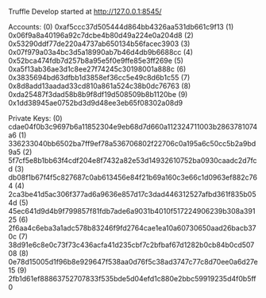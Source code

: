 Truffle Develop started at http://127.0.0.1:8545/

Accounts:
(0) 0xaf5ccc37d505444d864bb4326aa531db661c9f13
(1) 0x06f9a8a40196a92c7dcbe4b80d49a224e0a204d8
(2) 0x53290ddf77de220a4737ab650134b56facec3903
(3) 0x07f979a03a4bc3d5a18990ab7b46d4db9b6688cc
(4) 0x52bca474fdb7d257b8a95e5f0e9ffe85e3ff269e
(5) 0xa5f13ab36ae3d1c8ee27f74245c30198001a888c
(6) 0x3835694bd63dfbb1d3858ef36cc5e49c8d6b1c55
(7) 0x8d8add13aadad33cd810a861a524c38b0dc76763
(8) 0xda25487f3dad58b8b9f8df19d508509b8b1120be
(9) 0x1dd38945ae0752bd3d9d48ee3eb65f08302a08d9

Private Keys:
(0) cdae04f0b3c9697b6a11852304e9eb68d7d660a112324711003b2863781074a6
(1) 336233040bb6502ba7ff9ef78a536706802f22706c0a195a6c50cc5b2a9bd9a5
(2) 5f7cf5e8b1bb63f4cdf204e8f7432a82e53d14932610752ba0930caadc2d7fcd
(3) db08f1b67f4f5c827687c0ab613456e84f21b69a160c3e66c1d0963ef882c764
(4) 2ca3be41d5ac306f377ad6a9636e857d17c3dad446312527afbd361f835b054d
(5) 45ec641d9d4b9f799857f81fdb7ade6a9031b4010f517224906239b308a39125
(6) 2f6aa4c6eba3a1adc578b83246f9fd2764cae1ea10a60730650aad26bacb370c
(7) 38d91e6c8e0c73f73c436acfa41d235cbf7c2bfbaf67d1282b0cb84b0cd50708
(8) 0e78d15005d1f96b8e929647f538aa0d76f5c38ad3747c77c8d70ee0a6d27e15
(9) 2fb1d61ef88863752707833f535bde5d04efd1c880e2bbc59919235d4f0b5ff0
